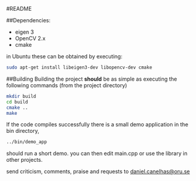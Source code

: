 #README

##Dependencies:

* eigen 3
* OpenCV 2.x
* cmake 

in Ubuntu these can be obtained by executing:
```bash
sudo apt-get install libeigen3-dev libopencv-dev cmake
```

##Building
Building the project **should** be as simple as executing the following commands (from the project directory)
```bash
mkdir build
cd build
cmake ..
make
```

If the code compiles successfully there is a small demo application in the bin directory, 
```bash
../bin/demo_app
```
should run a short demo. you can then edit main.cpp or use the library in other projects. 

send criticism, comments, praise and requests to daniel.canelhas@oru.se